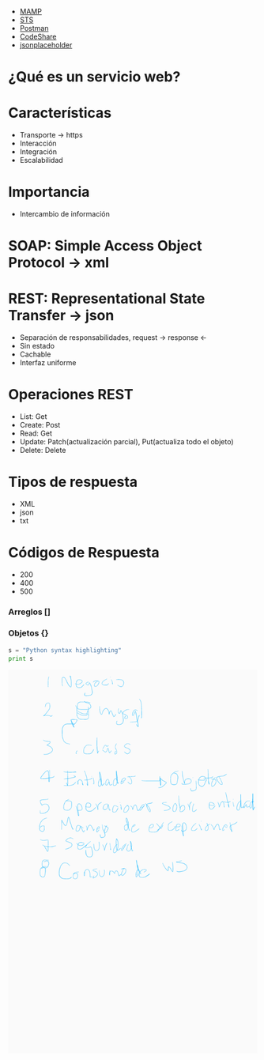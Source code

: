 * [MAMP](https://www.mamp.info/en/)
* [STS](https://spring.io/tools)
* [Postman](https://www.getpostman.com/)
* [CodeShare](https://codeshare.io)
* [jsonplaceholder](https://jsonplaceholder.typicode.com/posts)

# ¿Qué es un servicio web?

# Características
* Transporte -> https
* Interacción 
* Integración
* Escalabilidad

# Importancia
* Intercambio de información

# SOAP: Simple Access Object Protocol -> xml

# REST: Representational State Transfer -> json
* Separación de responsabilidades, request -> response <-
* Sin estado
* Cachable
* Interfaz uniforme

# Operaciones REST
* List: Get
* Create: Post
* Read: Get
* Update: Patch(actualización parcial), Put(actualiza todo el objeto)
* Delete: Delete

# Tipos de respuesta
* XML
* json
* txt

# Códigos de Respuesta
* 200
* 400
* 500

### Arreglos []
### Objetos {} 

```python
s = "Python syntax highlighting"
print s
```

![alt text](https://github.com/dgtic-dam/WS/blob/master/images/16779.jpg "Ejercicio")

